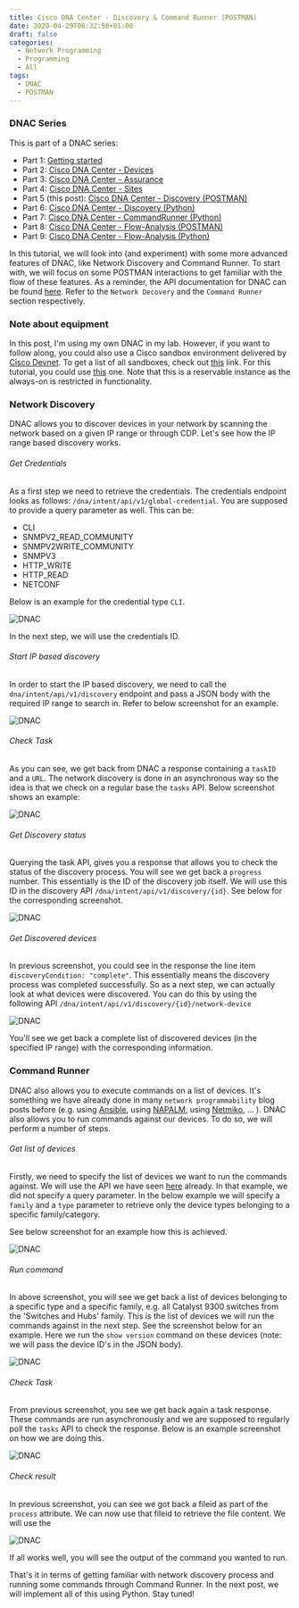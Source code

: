 ```yaml
---
title: Cisco DNA Center - Discovery & Command Runner (POSTMAN)
date: 2020-04-29T06:32:50+01:00
draft: false
categories:
  - Network Programming
  - Programming
  - All
tags:
  - DNAC
  - POSTMAN
---
```

### DNAC Series

This is part of a DNAC series:

- Part 1: [Getting started](https://blog.wimwauters.com/networkprogrammability/2020-04-22_dnac_part1_gettingstarted/)
- Part 2: [Cisco DNA Center - Devices](https://blog.wimwauters.com/networkprogrammability/2020-04-24_dnac_part2_pythonrequests/)
- Part 3: [Cisco DNA Center - Assurance](https://blog.wimwauters.com/networkprogrammability/2020-04-25_dnac_part3_pythonrequests/)
- Part 4: [Cisco DNA Center - Sites](https://blog.wimwauters.com/networkprogrammability/2020-04-27_dnac_part4_pythonrequests/)
- Part 5 (this post): [Cisco DNA Center - Discovery (POSTMAN)](https://blog.wimwauters.com/networkprogrammability/2020-04-29_dnac_part5_postman_networkdiscovery/)
- Part 6: [Cisco DNA Center - Discovery (Python)](https://blog.wimwauters.com/networkprogrammability/2020-05-01_dnac_part6_pythonrequests/)
- Part 7: [Cisco DNA Center - CommandRunner (Python)](https://blog.wimwauters.com/networkprogrammability/2020-05-02_dnac_part7_pythonrequests/)
- Part 8: [Cisco DNA Center - Flow-Analysis (POSTMAN)](https://blog.wimwauters.com/networkprogrammability/2020-05-03_dnac_part8_postman_flowanalysis/)
- Part 9: [Cisco DNA Center - Flow-Analysis (Python)](https://blog.wimwauters.com/networkprogrammability/2020-05-04_dnac_part9_pythonrequests_flowanalysis/)

In this tutorial, we will look into (and experiment) with some more advanced features of DNAC, like Network Discovery and Command Runner. To start with, we will focus on some POSTMAN interactions to get familiar with the flow of these features. As a reminder, the API documentation for DNAC can be found [here](https://developer.cisco.com/docs/dna-center/api/1-3-3-x/). Refer to the `Network Decovery` and the `Command Runner` section respectively.

### Note about equipment

In this post, I'm using my own DNAC in my lab. However, if you want to follow along, you could also use a Cisco sandbox environment delivered by [Cisco Devnet](https://developer.cisco.com). To get a list of all sandboxes, check out [this](https://devnetsandbox.cisco.com/) link. For this tutorial, you could use [this](https://devnetsandbox.cisco.com/RM/Diagram/Index/b8d7aa34-aa8f-4bf2-9c42-302aaa2daafb?diagramType=Topology) one. Note that this is a reservable instance as the always-on is restricted in functionality.


### Network Discovery

DNAC allows you to discover devices in your network by scanning the network based on a given IP range or through CDP. Let's see how the IP range based discovery works.

###### Get Credentials

As a first step we need to retrieve the credentials. The credentials endpoint looks as follows: `/dna/intent/api/v1/global-credential`. You are supposed to provide a query parameter as well. This can be:

- CLI
- SNMPV2_READ_COMMUNITY 
- SNMPV2WRITE_COMMUNITY 
- SNMPV3
- HTTP_WRITE
- HTTP_READ
- NETCONF

Below is an example for the credential type `CLI`.

![DNAC](/images/2020-04-29-1.png)

In the next step, we will use the credentials ID.

###### Start IP based discovery
In order to start the IP based discovery, we need to call the `dna/intent/api/v1/discovery` endpoint and pass a JSON body with the required IP range to search in. Refer to below screenshot for an example.

![DNAC](/images/2020-04-29-2.png)

###### Check Task

As you can see, we get back from DNAC a response containing a `taskID` and a `URL`. The network discovery is done in an asynchronous way so the idea is that we check on a regular base the `tasks` API. Below screenshot shows an example:

![DNAC](/images/2020-04-29-3.png)

###### Get Discovery status

Querying the task API, gives you a response that allows you to check the status of the discovery process. You will see we get back a `progress` number. This essentially is the ID of the discovery job itself. We will use this ID in the discovery API `/dna/intent/api/v1/discovery/{id}`. See below for the corresponding screenshot.

![DNAC](/images/2020-04-29-4.png)

###### Get Discovered devices 
In previous screenshot, you could see in the response the line item `discoveryCondition: "complete"`. This essentially means the discovery process was completed successfully. So as a next step, we can actually look at what devices were discovered. You can do this by using the following API `/dna/intent/api/v1/discovery/{id}/network-device`

![DNAC](/images/2020-04-29-5.png)

You'll see we get back a complete list of discovered devices (in the specified IP range) with the corresponding information.

### Command Runner

DNAC also allows you to execute commands on a list of devices. It's something we have already done in many `network programmability` blog posts before (e.g. using [Ansible](https://blog.wimwauters.com/networkprogrammability/2020-04-29_ansible_iosxe_iosmodules/), using [NAPALM](https://blog.wimwauters.com/networkprogrammability/2020-04-07_napalm_introduction_part2/), using [Netmiko](https://blog.wimwauters.com/networkprogrammability/2020-03-25-netmiko_introduction/), ... ).  DNAC also allows you to run commands against our devices. To do so, we will perform a number of steps. 

###### Get list of devices
Firstly, we need to specify the list of devices we want to run the commands against. We will use the API we have seen [here](http://blog.wimwauters.com/networkprogrammability/2020-04-24_dnac_part1_pythonrequests#retrieve-all-devices-using-python) already. In that example, we did not specify a query parameter. In the below example we will specify a `family` and a `type` parameter to retrieve only the device types belonging to a specific family/category.

See below screenshot for an example how this is achieved.

![DNAC](/images/2020-04-29-6.png)

###### Run command

In above screenshot, you will see we get back a list of devices belonging to a specific type and a specific family, e.g. all Catalyst 9300 switches from the 'Switches and Hubs' family. This is the list of devices we will run the commands against in the next step. See the screenshot below for an example. Here we run the `show version` command on these devices (note: we will pass the device ID's in the JSON body).

![DNAC](/images/2020-04-29-7.png)

###### Check Task

From previous screenshot, you see we get back again a task response. These commands are run asynchronously and we are supposed to regularly poll the `tasks` API to check the response. Below is an example screenshot on how we are doing this.

![DNAC](/images/2020-04-29-8.png)

###### Check result

In previous screenshot, you can see we got back a fileid as part of the `process` attribute. We can now use that fileid to retrieve the file content. We will use the 

![DNAC](/images/2020-04-29-9.png)

If all works well, you will see the output of the command you wanted to run.

That's it in terms of getting familiar with network discovery process and running some commands through Command Runner. In the next post, we will implement all of this using Python. Stay tuned!